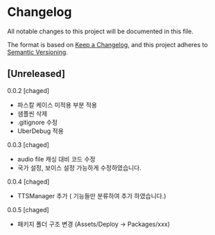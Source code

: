 # Changelog
All notable changes to this project will be documented in this file.

The format is based on [Keep a Changelog](https://keepachangelog.com/en/1.0.0/),
and this project adheres to [Semantic Versioning](https://semver.org/spec/v2.0.0.html).
## [Unreleased]

0.0.2
[chaged]
- 파스칼 케이스 미적용 부분 적용
- 샘플씬 삭제
- .gitignore 수정
- UberDebug 적용

0.0.3
[chaged]
- audio file 캐싱 대비 코드 수정
- 국가 설정, 보이스 설정 가능하게 수정하였습니다.

0.0.4
[chaged]
- TTSManager 추가 ( 기능들만 분류하여 추가 하였습니다.)

0.0.5
[chaged]
- 패키지 폴더 구조 변경 (Assets/Deploy -> Packages/xxx)

